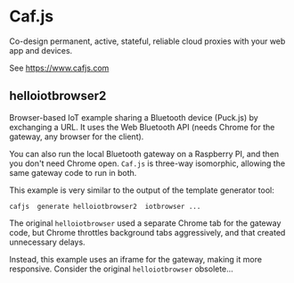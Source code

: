 # Caf.js

Co-design permanent, active, stateful, reliable cloud proxies with your web app and devices.

See https://www.cafjs.com

## helloiotbrowser2

Browser-based IoT example sharing a Bluetooth device (Puck.js) by exchanging a URL. It uses the Web Bluetooth API (needs Chrome for the gateway, any browser for the client).

You can also run the local Bluetooth gateway on a Raspberry PI, and then you don't need Chrome open. `Caf.js` is three-way isomorphic, allowing the same gateway code to run in both.

This example is very similar to the output of the template generator tool:

    cafjs  generate helloiotbrowser2  iotbrowser ...

The original `helloiotbrowser` used a separate Chrome tab for the gateway code, but Chrome throttles background tabs aggressively, and that created unnecessary delays.

Instead, this example uses an iframe for the gateway, making it more responsive. Consider the original `helloiotbrowser` obsolete...
